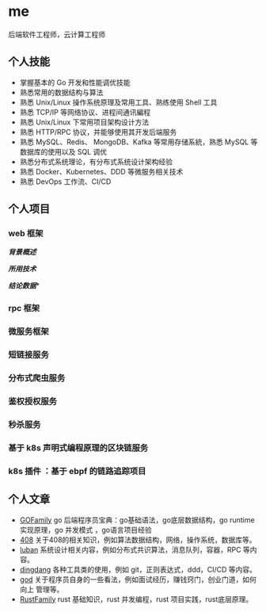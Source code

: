 # me
后端软件工程师，云计算工程师
## 个人技能
- 掌握基本的 Go 开发和性能调优技能
- 熟悉常用的数据结构与算法
- 熟悉 Unix/Linux 操作系统原理及常用工具、熟练使用 Shell 工具
- 熟悉 TCP/IP 等网络协议、进程间通讯編程
- 熟悉 Unix/Linux 下常用项目架构设计方法
- 熟悉 HTTP/RPC 协议，并能够使用其开发后端服务
- 熟悉 MySQL、Redis、 MongoDB、Kafka 等常用存储系統，熟悉 MySQL 等数据库的使用以及 SQL 调优
- 熟悉分布式系统理论，有分布式系统设计架构经验
- 熟悉 Docker、Kubernetes、DDD 等微服务相关技术
- 熟悉 DevOps 工作流、CI/CD
## 个人项目
### web 框架

***背景概述***

***所用技术***

***结论数据****
### rpc 框架
### 微服务框架
### 短链接服务
### 分布式爬虫服务
### 鉴权授权服务
### 秒杀服务
### 基于 k8s 声明式编程原理的区块链服务
### k8s 插件 ：基于 ebpf 的链路追踪项目
## 个人文章
- [GOFamily](https://github.com/shgopher/GOFamily) go 后端程序员宝典：go基础语法，go底层数据结构，go runtime 实现原理，go 并发模式 ，go语言项目经验
- [408](https://github.com/shgopher/408) 关于408的相关知识，例如算法数据结构，网络，操作系统，数据库等。
- [luban](https://github.com/shgopher/luban) 系统设计相关内容，例如分布式共识算法，消息队列，容器，RPC 等内容。
- [dingdang](https://github.com/shgopher/dingdang) 各种工具类的使用，例如 git，正则表达式，ddd，CI/CD 等内容。
- [god](https://github.com/shgopher/god) 关于程序员自身的一些看法，例如面试经历，赚钱窍门，创业门道，如何向上
管理等。
- [RustFamily](https://github.com/shgopher/RustFamily) rust 基础知识，rust 并发编程，rust 项目实践，rust底层原理。



